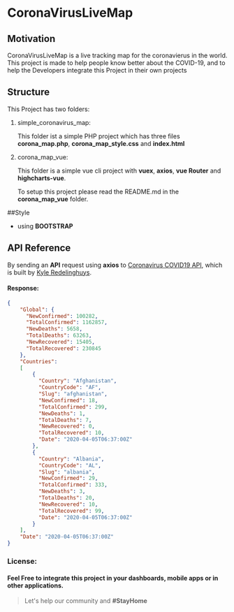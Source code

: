 # CoronaVirusLiveMap
## Motivation
CoronaVirusLiveMap is a live tracking map for the coronavierus in the world. 
This project is made to help people know better about the COVID-19, and to help the Developers integrate this Project in their own projects 

## Structure
This Project has two folders:

1. simple_coronavirus_map:

    This folder ist a simple PHP project which has three files **corona_map.php**, **corona_map_style.css** and **index.html**
 
2. corona_map_vue:
    
    This folder is a simple vue cli project with **vuex**, **axios**, **vue Router** and **highcharts-vue**.
    
    To setup this project please read the README.md in the **corona_map_vue** folder.
  
##Style
* using **BOOTSTRAP**

## API Reference
By sending an **API** request using **axios** to [Coronavirus COVID19 API](https://documenter.getpostman.com/view/10808728/SzS8rjbc?version=latest#intro),
which is built by [Kyle Redelinghuys](https://covid19api.com/).

#### Response:
```json
{
    "Global": {
      "NewConfirmed": 100282,
      "TotalConfirmed": 1162857,
      "NewDeaths": 5658,
      "TotalDeaths": 63263,
      "NewRecovered": 15405,
      "TotalRecovered": 230845
    },
    "Countries":
    [ 
        { 
          "Country": "Afghanistan",
          "CountryCode": "AF",
          "Slug": "afghanistan",
          "NewConfirmed": 18,
          "TotalConfirmed": 299,
          "NewDeaths": 1,
          "TotalDeaths": 7,
          "NewRecovered": 0,
          "TotalRecovered": 10,
          "Date": "2020-04-05T06:37:00Z"
        },
        {
          "Country": "Albania",
          "CountryCode": "AL",
          "Slug": "albania",
          "NewConfirmed": 29,
          "TotalConfirmed": 333,
          "NewDeaths": 3,
          "TotalDeaths": 20,
          "NewRecovered": 10,
          "TotalRecovered": 99,
          "Date": "2020-04-05T06:37:00Z"
        }
    ],
    "Date": "2020-04-05T06:37:00Z"
}
```


### License:
#### Feel Free to integrate this project in your dashboards, mobile apps or in other applications.
> Let's help our community and **#StayHome**